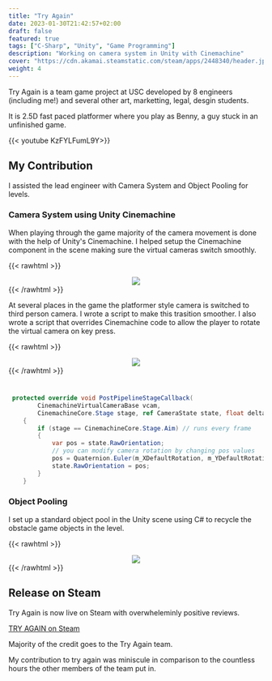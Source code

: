 ```yaml
---
title: "Try Again"
date: 2023-01-30T21:42:57+02:00
draft: false
featured: true
tags: ["C-Sharp", "Unity", "Game Programming"]
description: "Working on camera system in Unity with Cinemachine"
cover: "https://cdn.akamai.steamstatic.com/steam/apps/2448340/header.jpg"
weight: 4
---
```


Try Again is a team game project at USC developed by 8 engineers (including me!) and several other art, marketting, legal, desgin students. 

It is 2.5D fast paced platformer where you play as Benny, a guy stuck in an unfinished game.

{{< youtube KzFYLFumL9Y>}}

## My Contribution

I assisted the lead engineer with Camera System and Object Pooling for levels.

### Camera System using Unity Cinemachine

When playing through the game majority of the camera movement is done with the help of Unity's Cinemachine. I helped setup the Cinemachine component in the scene making sure the virtual cameras switch smoothly.

{{< rawhtml >}}

<div style="text-align: center; width: 100%">
        <img src="../images/tryagain1.png">
</div>
{{< /rawhtml >}}

At several places in the game the platformer style camera is switched to third person camera. I wrote a script to make this trasition smoother. I also wrote a script that overrides Cinemachine code to allow the player to rotate the virtual camera on key press. 

{{< rawhtml >}}

<div style="text-align: center; width: 100%">
        <img src="../images/tryagain2.png">
</div>
{{< /rawhtml >}}

# 

```C#
 protected override void PostPipelineStageCallback(
        CinemachineVirtualCameraBase vcam,
        CinemachineCore.Stage stage, ref CameraState state, float deltaTime)
    {
        if (stage == CinemachineCore.Stage.Aim) // runs every frame
        {   
            var pos = state.RawOrientation;
            // you can modify camera rotation by changing pos values
            pos = Quaternion.Euler(m_XDefaultRotation, m_YDefaultRotation, m_ZDefaultRotation);
            state.RawOrientation = pos;
        }
    }
```

### Object Pooling

I set up a standard object pool in the Unity scene using C# to recycle the obstacle game objects in the level. 

{{< rawhtml >}}

<div style="text-align: center; width: 100%">
        <img src="../images/tryagain3.gif">
</div>
{{< /rawhtml >}}

## Release on Steam

Try Again is now live on Steam with overwheleminly positive reviews.

[TRY AGAIN on Steam](https://store.steampowered.com/app/2448340/TRY_AGAIN/)

Majority of the credit goes to the Try Again team. 

My contribution to try again was miniscule in comparison to the countless hours the other members of the team put in. 
